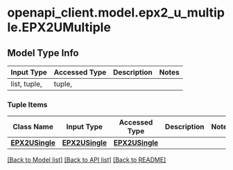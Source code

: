 # openapi_client.model.epx2_u_multiple.EPX2UMultiple

## Model Type Info
Input Type | Accessed Type | Description | Notes
------------ | ------------- | ------------- | -------------
list, tuple,  | tuple,  |  | 

### Tuple Items
Class Name | Input Type | Accessed Type | Description | Notes
------------- | ------------- | ------------- | ------------- | -------------
[**EPX2USingle**](EPX2USingle.md) | [**EPX2USingle**](EPX2USingle.md) | [**EPX2USingle**](EPX2USingle.md) |  | 

[[Back to Model list]](../../README.md#documentation-for-models) [[Back to API list]](../../README.md#documentation-for-api-endpoints) [[Back to README]](../../README.md)

